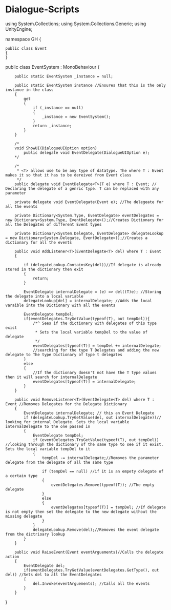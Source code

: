# Dialogue-Scripts
using System.Collections;
using System.Collections.Generic;
using UnityEngine;

namespace GH { 
    
    public class Event
    {
    }
    
public class EventSystem : MonoBehaviour {
    
        public static EventSystem _instance = null;

        public static EventSystem instance //Ensures that this is the only instance in the class
        {
            get
            {
                if (_instance == null)
                {
                    _instance = new EventSystem();
                }
                return _instance;
            }
        }

        /*
        void ShowUI(DialogueUIOption option)
            public delegate void EventDelegate(DialogueUIOption e);
        */
        
        /*
         * <T> allows use to be any type of datatype. The where T : Event makes it so that it has to be dereived from Event class
         */
        public delegate void EventDelegate<T>(T e) where T : Event; // Declaring the delegate of a genric type. T can be replaced with any parameter
        
        private delegate void EventDelegate(Event e); //The delegeate for all the events

        private Dictionary<System.Type, EventDelegate> eventDelegates = new Dictionary<System.Type, EventDelegate>();//Creates Dictionary for all the Delegates of different Event types
        
        private Dictionary<System.Delegate, EventDelegate> delegateLookup = new Dictionary<System.Delegate, EventDelegate>();//Creates a dictionary for all the events 

        public void AddListener<T>(EventDelegate<T> del) where T : Event
        {

            if (delegateLookup.ContainsKey(del))//If delegate is already stored in the dictionary then exit
            {
                return;
            }

            EventDelegate internalDelegate = (e) => del((T)e); //Storing the delegate into a local variable
            delegateLookup[del] = internalDelegate; //Adds the local varaible into the Dictionary with all the events

            EventDelegate tempDel;
            if(eventDelegates.TryGetValue(typeof(T), out tempDel)){ 
                /*^ Sees if the dictionary with delegates of this type exist
                 * Sets the local variable tempDel to the value of delegate
                 */
                eventDelegates[typeof(T)] = tempDel += internalDelegate;
                //searching for the type T Delegates and adding the new delegate to The type Dictionary of type t delegates
            }
            else
            {
                //If the dictionary doesn't not have the T type values then it will search for internalDelegate
                eventDelegates[typeof(T)] = internalDelegate;
            }
        }

        public void RemoveListener<T>(EventDelegate<T> del) where T : Event //Removes Delegates for the Delegate Dictionary
        {
            EventDelegate internalDelegate; // this an Event Delegate
            if (delegateLookup.TryGetValue(del, out internalDelegate))// looking for internal Delegate. Sets the local variable internalDelegate to the one passed in
            {
                EventDelegate tempDel;
                if (eventDelegates.TryGetValue(typeof(T), out tempDel)) //looking through the dictionary of the same type to see if it exist. Sets the local variable tempDel to it
                {
                    tempDel -= internalDelegate;//Removes the parameter delegate from the delegate of all the same type

                    if (tempDel == null) //if it is an empety delegate of a certain type  
                    {
                        eventDelegates.Remove(typeof(T)); //The empty delegate 
                    }
                    else
                    {
                        eventDelegates[typeof(T)] = tempDel; //If delegate is not empty then set the delegate to the new delegate without the missing delegate
                    }
                }
                delegateLookup.Remove(del);//Removes the event delegate from the dictrioary lookup
            }
        }

        public void RaiseEvent(Event eventArguements)//Calls the delegate action
        {
            EventDelegate del;
            if(eventDelegates.TryGetValue(eventDelegates.GetType(), out del)) //Sets del to all the EventDelegates
            {
                del.Invoke(eventArguements); //Calls all the events
            }
        }
 }
